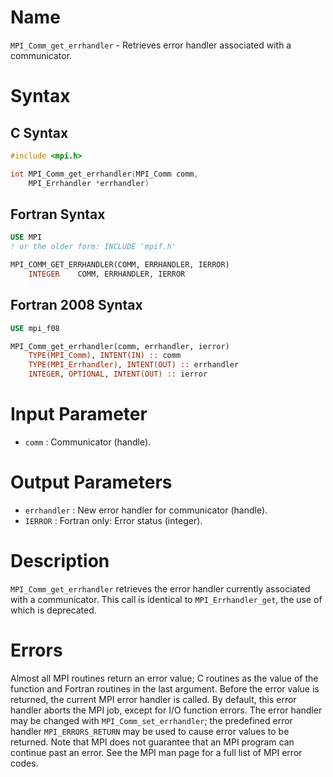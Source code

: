 # Name

`MPI_Comm_get_errhandler` - Retrieves error handler associated with a
communicator.

# Syntax

## C Syntax

```c
#include <mpi.h>

int MPI_Comm_get_errhandler(MPI_Comm comm,
    MPI_Errhandler *errhandler)
```

## Fortran Syntax

```fortran
USE MPI
! or the older form: INCLUDE 'mpif.h'

MPI_COMM_GET_ERRHANDLER(COMM, ERRHANDLER, IERROR)
    INTEGER    COMM, ERRHANDLER, IERROR
```

## Fortran 2008 Syntax

```fortran
USE mpi_f08

MPI_Comm_get_errhandler(comm, errhandler, ierror)
    TYPE(MPI_Comm), INTENT(IN) :: comm
    TYPE(MPI_Errhandler), INTENT(OUT) :: errhandler
    INTEGER, OPTIONAL, INTENT(OUT) :: ierror
```


# Input Parameter

* `comm` : Communicator (handle).

# Output Parameters

* `errhandler` : New error handler for communicator (handle).
* `IERROR` : Fortran only: Error status (integer).

# Description

`MPI_Comm_get_errhandler` retrieves the error handler currently associated
with a communicator. This call is identical to `MPI_Errhandler_get`, the
use of which is deprecated.

# Errors

Almost all MPI routines return an error value; C routines as the value
of the function and Fortran routines in the last argument.
Before the error value is returned, the current MPI error handler is
called. By default, this error handler aborts the MPI job, except for
I/O function errors. The error handler may be changed with
`MPI_Comm_set_errhandler`; the predefined error handler `MPI_ERRORS_RETURN`
may be used to cause error values to be returned. Note that MPI does not
guarantee that an MPI program can continue past an error.
See the MPI man page for a full list of MPI error codes.
